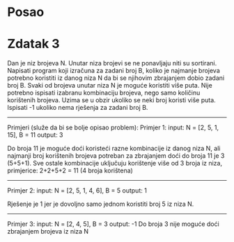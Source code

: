 # Posao

# Zdatak 3

Dan je niz brojeva N. Unutar niza brojevi se ne ponavljaju niti su sortirani. Napisati
program koji izračuna za zadani broj B, koliko je najmanje brojeva potrebno koristiti iz
danog niza N da bi se njihovim zbrajanjem dobio zadani broj B. Svaki od brojeva unutar
niza N je moguće koristiti više puta. Nije potrebno ispisati izabranu kombinaciju brojeva,
nego samo količinu korištenih brojeva. Uzima se u obzir ukoliko se neki broj koristi više
puta. Ispisati -1 ukoliko nema rješenja za zadani broj B.

--------------------------------------------------------------------------------------------

Primjeri (služe da bi se bolje opisao problem):
Primjer 1:
input: N = [2, 5, 1, 15], B = 11
output: 3

Do broja 11 je moguće doći koristeći razne kombinacije iz danog niza N, ali najmanji
broj korištenih brojeva potreban za zbrajanjem doći do broja 11 je 3 (5+5+1).
Sve ostale kombinacije uključuju korištenje više od 3 broja iz niza, primjerice:
2+2+5+2 = 11 (4 broja korištena)

--------------------------------------------------------------------------------------------

Primjer 2:
input: N = [2, 5, 1, 4, 6], B = 5
output: 1

Rješenje je 1 jer je dovoljno samo jednom koristiti broj 5 iz niza N.

--------------------------------------------------------------------------------------------

Primjer 3:
input: N = [2, 4, 5], B = 3
output: -1
Do broja 3 nije moguće doći zbrajanjem brojeva iz niza N
